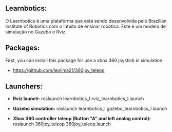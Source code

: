 Learnbotics:
---
O Learnbotics é uma plataforma que está sendo desenvolvida pelo Brazilian Institute of Robotics com o intuito de ensinar robótica. Este é um modelo de simulação no Gazebo e Rviz.  

Packages:
---
First, you can install this package for use a xbox 360 joystick in simulation:

- https://github.com/leolima21/360joy_teleop 

Launchers:
---
- **Rviz launch:** roslaunch learnbotics_l rviz_learnbotics_l.launch 
  
- **Gazebo simulation:** roslaunch learnbotics_l gazebo_learnbotics_l.launch 

- **Xbox 360 controller teleop (Button "A" and left analog control):** roslaunch 360joy_teleop 360joy_teleop.launch 



